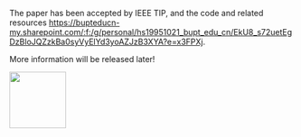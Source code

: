 The paper has been accepted by IEEE TIP, and the code and related resources https://bupteducn-my.sharepoint.com/:f:/g/personal/hs19951021_bupt_edu_cn/EkU8_s72uetEgDzBloJQZzkBa0syVyElYd3yoAZJzB3XYA?e=x3FPXj.

More information will be released later!

<img src="[https://img-blog.csdnimg.cn/2020102116384135.png](https://github.com/woshidandan/Attacker-against-image-aesthetics-assessment-model/blob/main/character_image.png)" width="100px"> 
